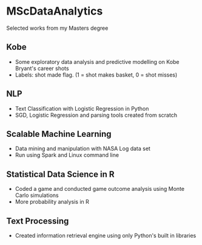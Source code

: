 # MScDataAnalytics
Selected works from my Masters degree

## Kobe
* Some exploratory data analysis and predictive modelling on Kobe Bryant's career shots
* Labels: shot made flag. (1 = shot makes basket, 0 = shot misses)

## NLP
* Text Classification with Logistic Regression in Python
* SGD, Logistic Regression and parsing tools created from scratch

## Scalable Machine Learning
* Data mining and manipulation with NASA Log data set
* Run using Spark and Linux command line

## Statistical Data Science in R
* Coded a game and conducted game outcome analysis using Monte Carlo simulations
* More probability analysis in R

## Text Processing
* Created information retrieval engine using only Python's built in libraries
